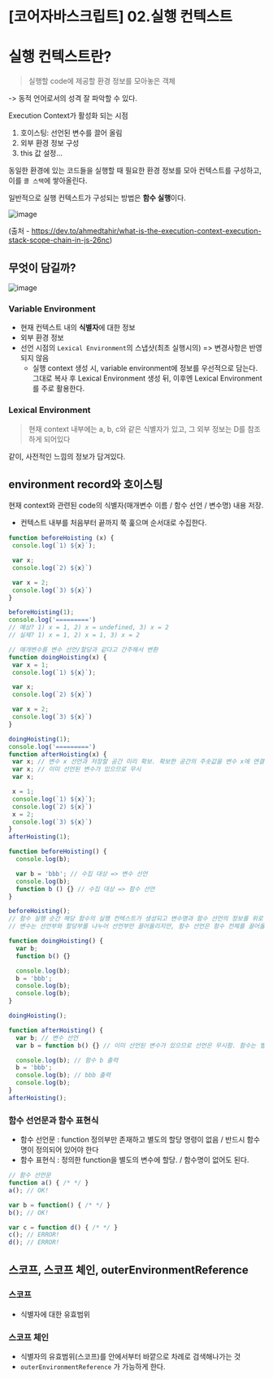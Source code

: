 # [코어자바스크립트] 02.실행 컨텍스트

# 실행 컨텍스트란?
> 실행할 code에 제공할 환경 정보를 모아놓은 객체

-> 동적 언어로서의 성격 잘 파악할 수 있다.

Execution Context가 활성화 되는 시점
1. 호이스팅: 선언된 변수를 끌어 올림
2. 외부 환경 정보 구성
3. this 값 설정...

동일한 환경에 있는 코드들을 실행할 때 필요한 환경 정보를 모아 컨텍스트를 구성하고, 이를 `콜 스택`에 쌓아올린다.

일반적으로 실행 컨텍스트가 구성되는 방법은 **함수 실행**이다.

![image](https://res.cloudinary.com/practicaldev/image/fetch/s--q_xmB2U9--/c_imagga_scale,f_auto,fl_progressive,h_420,q_auto,w_1000/https://dev-to-uploads.s3.amazonaws.com/i/01ksqw5twx22ilo4pibc.jpg)

(출처 - https://dev.to/ahmedtahir/what-is-the-execution-context-execution-stack-scope-chain-in-js-26nc)

## 무엇이 담길까?
![image](https://user-images.githubusercontent.com/43533905/155837117-3e713daa-8512-4e75-b2cd-7830078fb14a.png)

### Variable Environment
- 현재 컨텍스트 내의 **식별자**에 대한 정보
- 외부 환경 정보
- 선언 시점의 `Lexical Environment`의 스냅샷(최초 실행시의) => 변경사항은 반영되지 않음
  - 실행 context 생성 시, variable environment에 정보를 우선적으로 담는다. 그대로 복사 후 Lexical Environment 생성 뒤, 이후엔 Lexical Environment 를 주로 활용한다.

### Lexical Environment
> 현재 context 내부에는 a, b, c와 같은 식별자가 있고, 그 외부 정보는 D를 참조하게 되어있다

 같이, 사전적인 느낌의 정보가 담겨있다.

 ## environment record와 호이스팅
 현재 context와 관련된 code의 식별자(매개변수 이름 / 함수 선언 / 변수명) 내용 저장.
 - 컨텍스트 내부를 처음부터 끝까지 쭉 훑으며 순서대로 수집한다. 

 ``` javascript
 function beforeHoisting (x) {
  console.log(`1) ${x}`);

  var x;
  console.log(`2) ${x}`)

  var x = 2;
  console.log(`3) ${x}`)
}

beforeHoisting(1);
console.log('=========')
// 예상? 1) x = 1, 2) x = undefined, 3) x = 2
// 실제? 1) x = 1, 2) x = 1, 3) x = 2

// 매개변수를 변수 선언/할당과 같다고 간주해서 변환
function doingHoisting(x) {
  var x = 1;
  console.log(`1) ${x}`);

  var x;
  console.log(`2) ${x}`)

  var x = 2;
  console.log(`3) ${x}`)
}

doingHoisting(1);
console.log('=========')
function afterHoisting(x) {
  var x; // 변수 x 선언과 저장할 공간 미리 확보. 확보한 공간의 주솟값을 변수 x에 연결
  var x; // 이미 선언된 변수가 있으므로 무시
  var x;

  x = 1;
  console.log(`1) ${x}`);
  console.log(`2) ${x}`)
  x = 2;
  console.log(`3) ${x}`)
}
afterHoisting(1);

```
 
``` javascript
function beforeHoisting() {
  console.log(b);

  var b = 'bbb'; // 수집 대상 => 변수 선언
  console.log(b);
  function b () {} // 수집 대상 => 함수 선언
}

beforeHoisting();
// 함수 실행 순간 해당 함수의 실행 컨텍스트가 생성되고 변수명과 함수 선언의 정보를 위로 끌어 올린다.
// 변수는 선언부와 할당부를 나누어 선언부만 끌어올리지만, 함수 선언은 함수 전체를 끌어올린다.

function doingHoisting() {
  var b;
  function b() {}

  console.log(b);
  b = 'bbb';
  console.log(b);
  console.log(b); 
}

doingHoisting();

function afterHoisting() {
  var b; // 변수 선언
  var b = function b() {} // 이미 선언된 변수가 있으므로 선언은 무시함. 함수는 별도의 메모리에 담길 것이고, 해당 함수가 저장된 주솟값을 b와 연결된 공간에 저장. b는 함수를 가리킨다

  console.log(b); // 함수 b 출력
  b = 'bbb';
  console.log(b); // bbb 출력
  console.log(b); 
}
afterHoisting();
```
### 함수 선언문과 함수 표현식
- 함수 선언문 : function 정의부만 존재하고 별도의 할당 명령이 없음 / 반드시 함수명이 정의되어 있어야 한다
- 함수 표현식 : 정의한 function을 별도의 변수에 할당.  / 함수명이 없어도 된다.

``` javascript
// 함수 선언문
function a() { /* */ }
a(); // OK!

var b = function() { /* */ }
b(); // OK!

var c = function d() { /* */ }
c(); // ERROR!
d(); // ERROR!
``` 

## 스코프, 스코프 체인, outerEnvironmentReference
### 스코프
- 식별자에 대한 유효범위
### 스코프 체인
- 식별자의 유효범위(스코프)를 안에서부터 바깥으로 차례로 검색해나가는 것
- `outerEnvironmentReference` 가 가능하게 한다. 